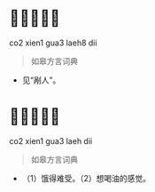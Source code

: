 # 𤵥心剐辣的
co2 xien1 gua3 laeh8 dii
> 如皋方言词典
- 见“剐人”。

# 𤵥心剐辣的
co2 xien1 gua3 laeh dii
> 如皋方言词典
- （1）饿得难受。（2）想喝油的感觉。

